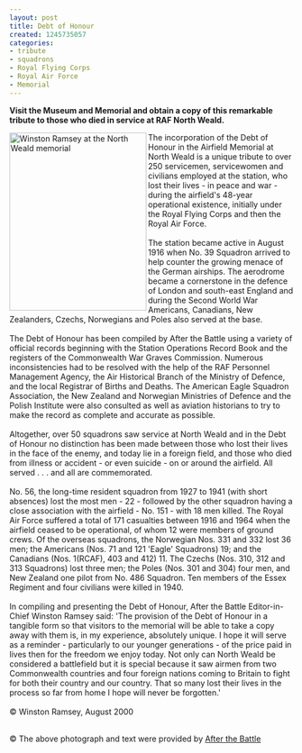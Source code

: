 ```yaml
---
layout: post
title: Debt of Honour
created: 1245735057
categories:
- tribute
- squadrons
- Royal Flying Corps
- Royal Air Force
- Memorial
---
```

<p><strong>Visit the Museum and Memorial and obtain a copy of this remarkable tribute to those who died in service at RAF North Weald.</strong></p><p><img class="article" height="316" width="243" align="left" alt="Winston Ramsey at the North Weald memorial" src="{{ site.JB.BASE_PATH }}/images/Memorial/DOH001.jpg" />The incorporation of the Debt of Honour in the Airfield Memorial at North Weald is a unique tribute to over 250 servicemen, servicewomen and civilians employed at the station, who lost their lives - in peace and war - during the airfield's 48-year operational existence, initially under the Royal Flying Corps and then the Royal Air Force.<br /><br />The station became active in August 1916 when No. 39 Squadron arrived to help counter the growing menace of the German airships. The aerodrome became a cornerstone in the defence of London and south-east England and during the Second World War Americans, Canadians, New Zealanders, Czechs, Norwegians and Poles also served at the base.<br /><br />The Debt of Honour has been compiled by After the Battle using a variety of official records beginning with the Station Operations Record Book and the registers of the Commonwealth War Graves Commission. Numerous inconsistencies had to be resolved with the help of the RAF Personnel Management Agency, the Air Historical Branch of the Ministry of Defence, and the local Registrar of Births and Deaths. The American Eagle Squadron Association, the New Zealand and Norwegian Ministries of Defence and the Polish Institute were also consulted as well as aviation historians to try to make the record as complete and accurate as possible.<br /><br />Altogether, over 50 squadrons saw service at North Weald and in the Debt of Honour no distinction has been made between those who lost their lives in the face of the enemy, and today lie in a foreign field, and those who died from illness or accident - or even suicide - on or around the airfield. All served . . . and all are commemorated.<br /><br />No. 56, the long-time resident squadron from 1927 to 1941 (with short absences) lost the most men - 22 - followed by the other squadron having a close association with the airfield - No. 151 - with 18 men killed. The Royal Air Force suffered a total of 171 casualties between 1916 and 1964 when the airfield ceased to be operational, of whom 12 were members of ground crews. Of the overseas squadrons, the Norwegian Nos. 331 and 332 lost 36 men; the Americans (Nos. 71 and 121 'Eagle' Squadrons) 19; and the Canadians (Nos. 1(RCAF), 403 and 412) 11. The Czechs (Nos. 310, 312 and 313 Squadrons) lost three men; the Poles (Nos. 301 and 304) four men, and New Zealand one pilot from No. 486 Squadron. Ten members of the Essex Regiment and four civilians were killed in 1940.<br /><br />In compiling and presenting the Debt of Honour, After the Battle Editor-in-Chief Winston Ramsey said: 'The provision of the Debt of Honour in a tangible form so that visitors to the memorial will be able to take a copy away with them is, in my experience, absolutely unique. I hope it will serve as a reminder - particularly to our younger generations - of the price paid in lives then for the freedom we enjoy today. Not only can North Weald be considered a battlefield but it is special because it saw airmen from two Commonwealth countries and four foreign nations coming to Britain to fight for both their country and our country. That so many lost their lives in the process so far from home I hope will never be forgotten.'<br /><br />&copy; Winston Ramsey, August 2000</p><p><br />&copy; The above photograph and text were provided by <a href="http://www.afterthebattle.com/home.htm">After the Battle</a></p>

